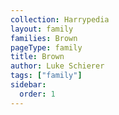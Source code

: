 ```yaml
---
collection: Harrypedia
layout: family
families: Brown
pageType: family
title: Brown
author: Luke Schierer
tags: ["family"]
sidebar:
  order: 1
---
```

